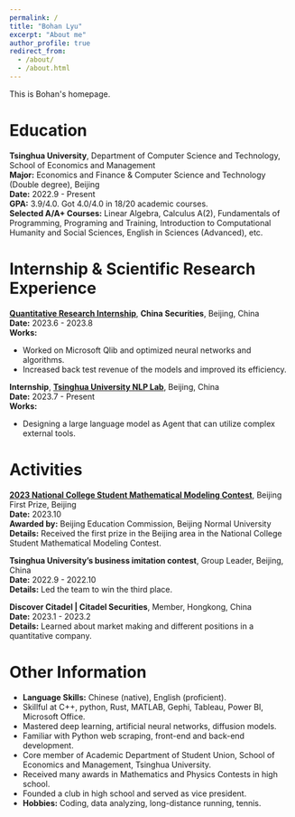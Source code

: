 ```yaml
---
permalink: /
title: "Bohan Lyu"
excerpt: "About me"
author_profile: true
redirect_from: 
  - /about/
  - /about.html
---
```


This is Bohan's homepage.

# Education

**Tsinghua University**, Department of Computer Science and Technology, School of Economics and Management  
**Major:** Economics and Finance & Computer Science and Technology (Double degree), Beijing  
**Date:** 2022.9 - Present  
**GPA:** 3.9/4.0. Got 4.0/4.0 in 18/20 academic courses.  
**Selected A/A+ Courses:** Linear Algebra, Calculus A(2), Fundamentals of Programming, Programing and Training, Introduction to Computational Humanity and Social Sciences, English in Sciences (Advanced), etc.

# Internship & Scientific Research Experience

**[Quantitative Research Internship](http://lyubh.cn/files/itern@china_securities.pdf)**, **China Securities**, Beijing, China  
**Date:** 2023.6 - 2023.8  
**Works:**  
- Worked on Microsoft Qlib and optimized neural networks and algorithms.
- Increased back test revenue of the models and improved its efficiency.


**Internship**, **[Tsinghua University NLP Lab](https://nlp.csai.tsinghua.edu.cn)**, Beijing, China  
**Date:** 2023.7 - Present  
**Works:**  
- Designing a large language model as Agent that can utilize complex external tools.

# Activities

**[2023 National College Student Mathematical Modeling Contest](http://lyubh.cn/files/MMC_CN@2023)**, Beijing First Prize, Beijing  
**Date:** 2023.10  
**Awarded by:** Beijing Education Commission, Beijing Normal University  
**Details:** Received the first prize in the Beijing area in the National College Student Mathematical Modeling Contest.

**Tsinghua University’s business imitation contest**, Group Leader, Beijing, China  
**Date:** 2022.9 - 2022.10  
**Details:** Led the team to win the third place.

**Discover Citadel | Citadel Securities**, Member, Hongkong, China  
**Date:** 2023.1 - 2023.2  
**Details:** Learned about market making and different positions in a quantitative company.

# Other Information

- **Language Skills:** Chinese (native), English (proficient).
- Skillful at C++, python, Rust, MATLAB, Gephi, Tableau, Power BI, Microsoft Office.
- Mastered deep learning, artificial neural networks, diffusion models.
- Familiar with Python web scraping, front-end and back-end development.
- Core member of Academic Department of Student Union, School of Economics and Management, Tsinghua University.
- Received many awards in Mathematics and Physics Contests in high school.
- Founded a club in high school and served as vice president.
- **Hobbies:** Coding, data analyzing, long-distance running, tennis.
